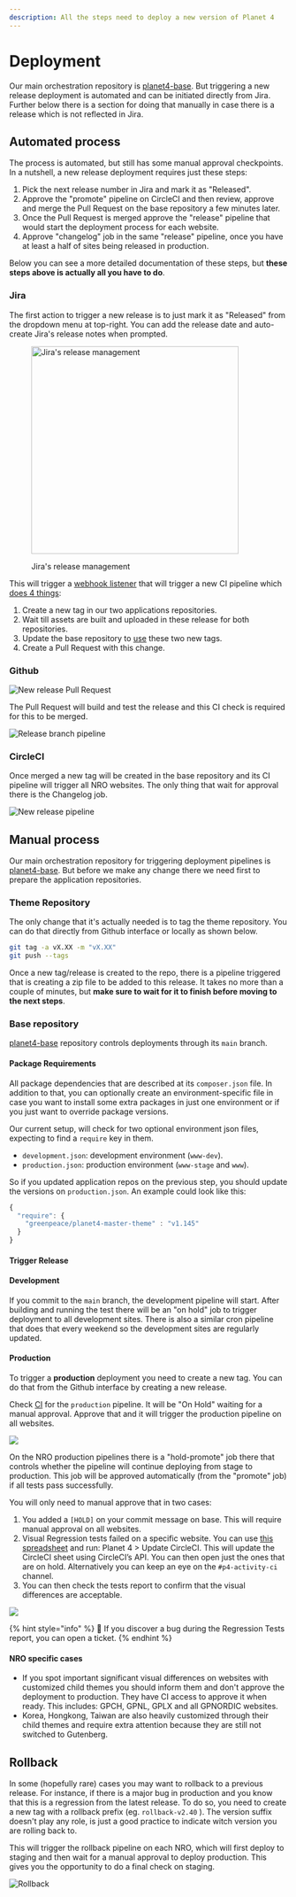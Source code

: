 ```yaml
---
description: All the steps need to deploy a new version of Planet 4
---
```


# Deployment

Our main orchestration repository is [planet4-base](https://github.com/greenpeace/planet4-base). But triggering a new release deployment is automated and can be initiated directly from Jira. Further below there is a section for doing that manually in case there is a release which is not reflected in Jira.

## Automated process

The process is automated, but still has some manual approval checkpoints. In a nutshell, a new release deployment requires just these steps:

1. Pick the next release number in Jira and mark it as "Released".
2. Approve the "promote" pipeline on CircleCI and then review, approve and merge the Pull Request on the base repository a few minutes later.
3. Once the Pull Request is merged approve the "release" pipeline that would start the deployment process for each website.
4. Approve "changelog" job in the same "release" pipeline, once you have at least a half of sites being released in production.

Below you can see a more detailed documentation of these steps, but **these steps above is actually all you have to do**.

### Jira

The first action to trigger a new release is to just mark it as "Released" from the dropdown menu at top-right. You can add the release date and auto-create Jira's release notes when prompted.

<figure><img src="../.gitbook/assets/Screenshot 2025-10-03 at 10.52.44.png" alt="Jira&#x27;s release management" width="375"><figcaption><p>Jira's release management</p></figcaption></figure>

This will trigger a [webhook listener](https://github.com/greenpeace/planet4-release) that will trigger a new CI pipeline which [does 4 things](https://github.com/greenpeace/planet4-base/blob/main/bin/promote.py):

1. Create a new tag in our two applications repositories.
2. Wait till assets are built and uploaded in these release for both repositories.
3. Update the base repository to [use](https://github.com/greenpeace/planet4-base/blob/main/production.json) these two new tags.
4. Create a Pull Request with this change.

### Github

![New release Pull Request](../.gitbook/assets/rc-pr.jpg)

The Pull Request will build and test the release and this CI check is required for this to be merged.

![Release branch pipeline](../.gitbook/assets/release-rc.jpg)

### CircleCI

Once merged a new tag will be created in the base repository and its CI pipeline will trigger all NRO websites. The only thing that wait for approval there is the Changelog job.

![New release pipeline](../.gitbook/assets/release-ci.jpg)

## Manual process

Our main orchestration repository for triggering deployment pipelines is [planet4-base](https://github.com/greenpeace/planet4-base).  But before we make any change there we need first to prepare the application repositories.

### Theme Repository

The only change that it's actually needed is to tag the theme repository.  You can do that directly from Github interface or locally as shown below.

```bash
git tag -a vX.XX -m "vX.XX"
git push --tags
```

Once a new tag/release is created to the repo, there is a pipeline triggered that is creating a zip file to be added to this release. It takes no more than a couple of minutes, but **make sure to wait for it to finish before moving to the next steps**.

### Base repository

[planet4-base](https://github.com/greenpeace/planet4-base) repository controls deployments through its `main` branch.

#### Package Requirements

All package dependencies that are described at its `composer.json` file. In addition to that, you can optionally create an environment-specific file in case you want to install some extra packages in just one environment or if you just want to override package versions.

Our current setup, will check for two optional environment json files, expecting to find a `require` key in them.

* `development.json`: development environment (`www-dev`).
* `production.json`: production environment (`www-stage` and `www`).

So if you updated application repos on the previous step, you should update the versions on `production.json`. An example could look like this:

```javascript
{
  "require": {
    "greenpeace/planet4-master-theme" : "v1.145"
  }
}
```

#### Trigger Release

#### Development

If you commit to the `main` branch, the development pipeline will start. After building and running the test there will be an "on hold" job to trigger deployment to all development sites. There is also a similar cron pipeline that does that every weekend so the development sites are regularly updated.

#### Production

To trigger a **production** deployment you need to create a new tag. You can do that from the Github interface by creating a new release.

Check [CI](https://circleci.com/gh/greenpeace/workflows/planet4-base) for the `production` pipeline. It will be "On Hold" waiting for a manual approval. Approve that and it will trigger the production pipeline on all websites.

![](<../.gitbook/assets/hold-trigger-sites (3) (1) (1) (1) (1) (1) (1) (1) (1) (1) (1) (1).png>)

On the NRO production pipelines there is a "hold-promote" job there that controls whether the pipeline will continue deploying from stage to production. This job will be approved automatically (from the "promote" job) if all tests pass successfully.

You will only need to manual approve that in two cases:

1. You added a `[HOLD]` on your commit message on base. This will require manual approval on all websites.
2. Visual Regression tests failed on a specific website. You can use [this spreadsheet](https://docs.google.com/spreadsheets/d/1uAmZLIWYsxrBByqbhoF_vVtSM7WGebYWIc0xftPRPwE/edit#gid=390993139) and run: Planet 4 > Update CircleCI. This will update the CircleCI sheet using CircleCI’s API. You can then open just the ones that are on hold. Alternatively you can keep an eye on the `#p4-activity-ci` channel.
3. You can then check the tests report to confirm that the visual differences are acceptable.

![](<../.gitbook/assets/hold-promote (5) (8) (1) (1) (1) (1) (1) (1) (1) (1) (1) (1) (9).png>)

{% hint style="info" %}
🐞 If you discover a bug during the Regression Tests report, you can open a ticket.
{% endhint %}

#### NRO specific cases

* If you spot important significant visual differences on websites with customized child themes you should inform them and don't approve the deployment to production. They have CI access to approve it when ready. This includes: GPCH, GPNL, GPLX and all GPNORDIC websites.
* Korea, Hongkong, Taiwan are also heavily customized through their child themes and require extra attention because they are still not switched to Gutenberg.

## Rollback

In some (hopefully rare) cases you may want to rollback to a previous release. For instance, if there is a major bug in production and you know that this is a regression from the latest release. To do so, you need to create a new tag with a rollback prefix (eg. `rollback-v2.40` ). The version suffix doesn't play any role, is just a good practice to indicate witch version you are rolling back to.

This will trigger the rollback pipeline on each NRO, which will first deploy to staging and then wait for a manual approval to deploy production. This gives you the opportunity to do a final check on staging.

![Rollback](<../.gitbook/assets/rollback (1).png>)

